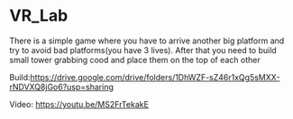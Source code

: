 # VR_Lab
There is a simple game where you have to arrive another big platform and try to avoid bad platforms(you have 3 lives). After that you need to build small tower grabbing cood and place them on the top of each other

Build:https://drive.google.com/drive/folders/1DhWZF-sZ46r1xQg5sMXX-rNDVXQ8jGo6?usp=sharing

Video: https://youtu.be/MS2FrTekakE

